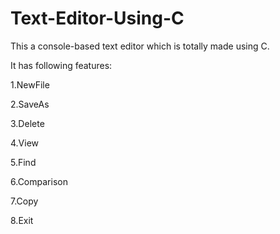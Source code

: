 # Text-Editor-Using-C
This a console-based text editor which is totally made using C.

It has following features:

1.NewFile

2.SaveAs

3.Delete

4.View

5.Find

6.Comparison

7.Copy

8.Exit
